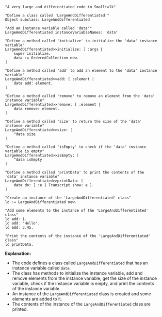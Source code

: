 ```smalltalk
"A very large and differentiated code in Smalltalk"

"Define a class called 'LargeAndDifferentiated'"
Object subclass: LargeAndDifferentiated

"Add an instance variable called 'data'"
LargeAndDifferentiated instanceVariableNames: 'data'

"Define a method called 'initialize' to initialize the 'data' instance variable"
LargeAndDifferentiated>>initialize: [ :args |
    super initialize.
    data := OrderedCollection new.
]

"Define a method called 'add' to add an element to the 'data' instance variable"
LargeAndDifferentiated>>add: [ :element |
    data add: element.
]

"Define a method called 'remove' to remove an element from the 'data' instance variable"
LargeAndDifferentiated>>remove: [ :element |
    data remove: element.
]

"Define a method called 'size' to return the size of the 'data' instance variable"
LargeAndDifferentiated>>size: [
    ^data size
]

"Define a method called 'isEmpty' to check if the 'data' instance variable is empty"
LargeAndDifferentiated>>isEmpty: [
    ^data isEmpty
]

"Define a method called 'printData' to print the contents of the 'data' instance variable"
LargeAndDifferentiated>>printData: [
    data do: [ :e | Transcript show: e ].
]

"Create an instance of the 'LargeAndDifferentiated' class"
ld := LargeAndDifferentiated new.

"Add some elements to the instance of the 'LargeAndDifferentiated' class"
ld add: 1.
ld add: "Hello".
ld add: 3.45.

"Print the contents of the instance of the 'LargeAndDifferentiated' class"
ld printData.
```

**Explanation:**

* The code defines a class called `LargeAndDifferentiated` that has an instance variable called `data`.
* The class has methods to initialize the instance variable, add and remove elements from the instance variable, get the size of the instance variable, check if the instance variable is empty, and print the contents of the instance variable.
* An instance of the `LargeAndDifferentiated` class is created and some elements are added to it.
* The contents of the instance of the `LargeAndDifferentiated` class are printed.